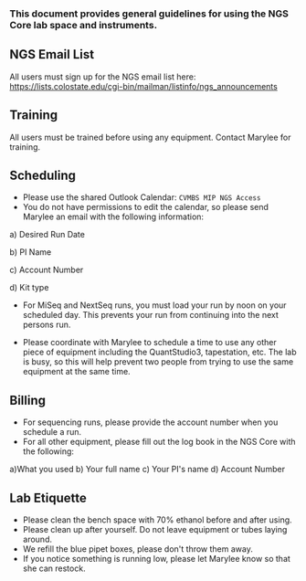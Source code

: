 ### This document provides general guidelines for using the NGS Core lab space and instruments.

## NGS Email List
All users must sign up for the NGS email list here: https://lists.colostate.edu/cgi-bin/mailman/listinfo/ngs_announcements

## Training
All users must be trained before using any equipment. Contact Marylee for training.

## Scheduling
- Please use the shared Outlook Calendar: `CVMBS MIP NGS Access`
- You do not have permissions to edit the calendar, so please send Marylee an email with the following information:

a) Desired Run Date

b) PI Name

c) Account Number

d) Kit type

- For MiSeq and NextSeq runs, you must load your run by noon on your scheduled day. This prevents your run from continuing into the next persons run. 

- Please coordinate with Marylee to schedule a time to use any other piece of equipment including the QuantStudio3, tapestation, etc. The lab is busy, so this will help prevent two people from trying to use the same equipment at the same time.

## Billing
- For sequencing runs, please provide the account number when you schedule a run. 
- For all other equipment, please fill out the log book in the NGS Core with the following: 

a)What you used
b) Your full name
c) Your PI's name
d) Account Number

## Lab Etiquette
- Please clean the bench space with 70% ethanol before and after using.
- Please clean up after yourself. Do not leave equipment or tubes laying around. 
- We refill the blue pipet boxes, please don't throw them away.
- If you notice something is running low, please let Marylee know so that she can restock. 

